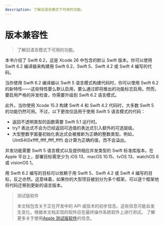 ```yaml
---
description: 了解旧语言模式下可用的功能。
---
```


# 版本兼容性

> 了解旧语言模式下可用的功能。

本书介绍了 Swift 6.2，这是 Xcode 26 中包含的默认 Swift 版本。你可以使用 Swift 6.2 编译器来构建用 Swift 6.2、Swift 5、Swift 4.2 或 Swift 4 编写的代码。

当你使用 Swift 6.2 编译器以 Swift 5 语言模式构建代码时，你可以使用 Swift 6.2 的新特性——这些特性要么默认启用，要么通过即将推出的功能标志启用。然而，要启用严格的并发检查，你需要升级到 Swift 6.2 语言模式。

此外，当你使用 Xcode 15.3 构建 Swift 4 和 Swift 4.2 代码时，大多数 Swift 5 的功能仍然可用。不过，以下更改仅适用于使用 Swift 5 语言模式的代码：

- 返回不透明类型的函数需要 Swift 5.1 运行时。
- try? 表达式不会为已经返回可选值的表达式引入额外的可选层级。
- 大型整数字面量初始化表达式会被推断为正确的整数类型。例如， UInt64(0xffff_ffff_ffff_ffff) 会计算为正确的值，而不会溢出。

并发功能需要 Swift 5 语言模式以及提供相应并发类型的 Swift 标准库版本。在 Apple 平台上，部署目标需至少为 iOS 13、macOS 10.15、tvOS 13、watchOS 6 或 visionOS 1。

用 Swift 6.2 编写的目标可以依赖于用 Swift 5、Swift 4.2 或 Swift 4 编写的目标，反之亦然。这意味着，如果你的大型项目被划分为多个框架，可以逐个框架地将代码迁移到更新的语言版本。

> 测试版软件
>
> 本文档包含关于正在开发中的 API 或技术的初步信息。这些信息可能会发生变化，根据本文档实现的软件应在最终操作系统软件上进行测试。
> 了解更多关于使用[Apple 测试版软件](https://developer.apple.com/support/beta-software/)的信息。
